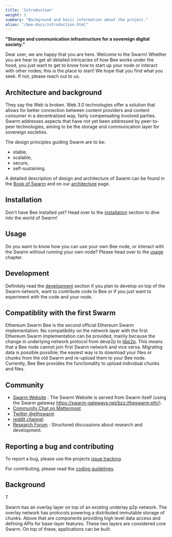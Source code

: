 ```yaml
---
title: 'Introduction'
weight: 1
summary: "Background and basic information about the project."
alias: "/bee-docs/introduction.html"
---
```


**"Storage and communication infrastructure for a sovereign digital society."**

Dear user, we are happy that you are here. Welcome to the Swarm! Whether you are hear to get all detailed intricacies of how Bee works under the hood, you just want to get to know how to start up your node or interact with other nodes; this is the place to start!
We hope that you find what you seek. If not, please reach out to us. 

## Architecture and background
They say the Web is broken. Web 3.0 technologies offer a solution that allows for better connection between content providers and content consumer in a decentralized way, fairly compensating involved parties. Swarm addresses aspects that have not yet been addressed by peer-to-peer technologies, aiming to be the storage and communication layer for sovereign societies.  

The design principles guiding Swarm are to be:
- stable,
- scalable,
- secure,
- self-sustaining.

A detailed description of design and architecture of Swarm can be found in the [Book of Swarm](https://swarm-gateways.net/bzz:/latest.bookofswarm.eth/the-book-of-swarm-viktor-tron-v0.1-pre-release.pdf) and on our [architecture](/bee-docs/architecture.html) page.

## Installation
Don't have Bee installed yet? Head over to the [installation](/bee-docs/installation.html/) section to dive into the world of Swarm!

## Usage
Do you want to know how you can use your own Bee node, or interact with the Swarm without running your own node? Please head over to the [usage](/bee-docs/usage.html/) chapter.

## Development
Definitely read the [development](/bee-docs/development.html/) section if you plan to develop on top of the Swarm network, want to contribute code to Bee or if you just want to experiment with the code and your node.

## Compatiblity with the first Swarm
Ethereum Swarm Bee is the second official Ethereum Swarm implementation. No compatibility on the network layer with the first Ethereum Swarm implementation can be provided, mainly because the change in underlying network protocol from devp2p to [libp2p](https://docs.libp2p.io/). This means that a Bee node cannot join first Swarm network and vice versa. Migrating data is possible possible; the easiest way is to download your files or chunks from the old Swarm and re-upload them to your Bee node. Currently, Bee Bee provides the functionality to upload individual chunks and files.

## Community
- [Swarm Website](http://swarm.ethereum.org) : The Swarm Website is served from Swarm itself (using the Swarm gateway https://swarm-gateways.net/bzz:/theswarm.eth/).
- [Community Chat on Mattermost](https://beehive.ethswarm.org/)
- [Twitter @ethswarm](https://twitter.com/ethswarm)
- [reddit channel](https://www.reddit.com/r/ethswarm/)
- [Research Forum](https://swarmresear.ch/) : Structured discussions about research and development.

## Reporting a bug and contributing
To report a bug, please use the projects [issue tracking](https://github.com/ethersphere/bee/issues).

For contributing, please read the [coding guidelines](https://github.com/ethersphere/bee/blob/master/CODING.md).

## Background
T

Swarm has an overlay layer on top of an existing underlay p2p network. The overlay network has protocols powering a distributed immutable storage of chunks. Above that are components providing high level data access and defining APIs for base-layer features. These two layers are considered core Swarm. On top of these, applications can be built.




